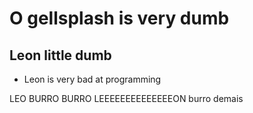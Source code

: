 # O gellsplash is very dumb

## Leon little dumb

- Leon is very bad at programming

LEO BURRO BURRO LEEEEEEEEEEEEEEON burro demais